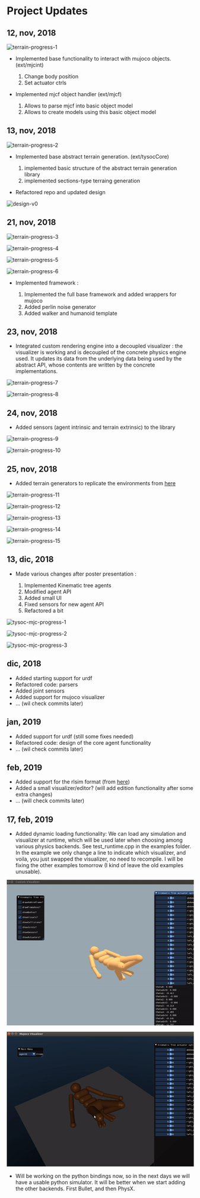 
# Project Updates

## 12, nov, 2018

![terrain-progress-1](../_imgs/gif_terrain_progress_1.gif)

* Implemented base functionality to interact with mujoco objects. (ext/mjcint)

    1. Change body position
    2. Set actuator ctrls

* Implemented mjcf object handler (ext/mjcf)

    1. Allows to parse mjcf into basic object model
    2. Allows to create models using this basic object model

## 13, nov, 2018

![terrain-progress-2](../_imgs/gif_terrain_progress_2.gif)

* Implemented base abstract terrain generation. (ext/tysocCore)

    1. implemented basic structure of the abstract terrain generation library
    2. implemented sections-type terraing generation

* Refactored repo and updated design

![design-v0](../_imgs/img_tysoc_design_v0.jpg)

## 21, nov, 2018

![terrain-progress-3](../_imgs/gif_terrain_progress_3.gif)

![terrain-progress-4](../_imgs/gif_terrain_progress_4.gif)

![terrain-progress-5](../_imgs/gif_terrain_progress_5.gif)

![terrain-progress-6](../_imgs/gif_terrain_progress_6.gif)

* Implemented framework :

    1. Implemented the full base framework and added wrappers for mujoco
    2. Added perlin noise generator
    3. Added walker and humanoid template

## 23, nov, 2018

* Integrated custom rendering engine into a decoupled visualizer : the visualizer is working and is decoupled of the concrete physics engine used. It updates its data from the underlying data being used by the abstract API, whose contents are written by the concrete implementations.

![terrain-progress-7](../_imgs/gif_terrain_progress_7.gif)

![terrain-progress-8](../_imgs/gif_terrain_progress_8.gif)

## 24, nov, 2018

* Added sensors (agent intrinsic and terrain extrinsic) to the library

![terrain-progress-9](../_imgs/gif_terrain_progress_9.gif)

![terrain-progress-10](../_imgs/gif_terrain_progress_10.gif)

## 25, nov, 2018

* Added terrain generators to replicate the environments from [here](https://www.youtube.com/watch?v=hx_bgoTF7bs)

![terrain-progress-11](../_imgs/gif_terrain_progress_11.gif)

![terrain-progress-12](../_imgs/gif_terrain_progress_12.gif)

![terrain-progress-13](../_imgs/gif_terrain_progress_13.gif)

![terrain-progress-14](../_imgs/gif_terrain_progress_14.gif)

![terrain-progress-15](../_imgs/gif_terrain_progress_15.gif)

## 13, dic, 2018

* Made various changes after poster presentation :

    1. Implemented Kinematic tree agents
    2. Modified agent API
    3. Added small UI
    4. Fixed sensors for new agent API
    5. Refactored a bit

![tysoc-mjc-progress-1](../_imgs/gif_tysocMjc_progress_1_1.gif)

![tysoc-mjc-progress-2](../_imgs/gif_tysocMjc_progress_1_2.gif)

![tysoc-mjc-progress-3](../_imgs/gif_tysocMjc_progress_1_3.gif)

## dic, 2018

* Added starting support for urdf
* Refactored code: parsers
* Added joint sensors
* Added support for mujoco visualizer
* ... (wil check commits later)

## jan, 2019

* Added support for urdf (still some fixes needed)
* Refactored code: design of the core agent functionality
* ... (wil check commits later)

## feb, 2019

* Added support for the rlsim format (from [here](https://github.com/UBCMOCCA/TerrainRLSim/tree/master/data/characters))
* Added a small visualizer/editor? (will add edition functionality after some extra changes)
* ... (will check commits later)

## 17, feb, 2019

* Added dynamic loading functionality: We can load any simulation and visualizer at runtime,
    which will be used later when choosing among various physics backends. See test_runtime.cpp 
    in the examples folder. In the example we only change a line to indicate which visualizer, and
    voila, you just swapped the visualizer, no need to recompile. I will be fixing the other examples
    tomorrow (I kind of leave the old examples unusable).

![tysoc-mjc-progress-dlloading-custom-viz](../_imgs/gif_tysocMjc_progress_dlloading_custom_viz.gif)

![tysoc-mjc-progress-dlloading-mujoco-viz](../_imgs/gif_tysocMjc_progress_dlloading_mujoco_viz.gif)

* Will be working on the python bindings now, so in the next days we will have a usable
  python simulator. It will be better when we start adding the other backends. First Bullet,
  and then PhysX.